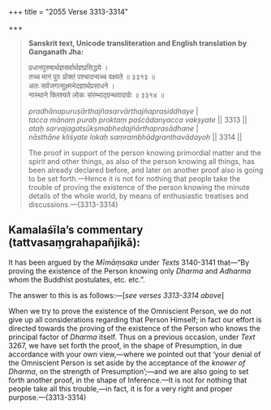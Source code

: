 +++
title = "2055 Verse 3313-3314"

+++
> **Sanskrit text, Unicode transliteration and English translation by Ganganath Jha:** 
>
> प्रधानपुरुषार्थज्ञसर्वार्थज्ञप्रसिद्धये ।  
> तच्च मानं पुरः प्रोक्तं पश्चादन्यच्च वक्ष्यते ॥ ३३१३ ॥  
> अतः सर्वजगत्सूक्ष्मभेदज्ञार्थप्रसाधने ।  
> नास्थाने क्लिश्यते लोकः संरम्भाद्ग्रन्थवादयोः ॥ ३३१४ ॥ 
>
> *pradhānapuruṣārthajñasarvārthajñaprasiddhaye* \|  
> *tacca mānaṃ puraḥ proktaṃ paścādanyacca vakṣyate* \|\| 3313 \|\|  
> *ataḥ sarvajagatsūkṣmabhedajñārthaprasādhane* \|  
> *nāsthāne kliśyate lokaḥ saṃrambhādgranthavādayoḥ* \|\| 3314 \|\| 
>
> The proof in support of the person knowing primordial matter and the spirit and other things, as also of the person knowing all things, has been already declared before, and later on another proof also is going to be set forth.—Hence it is not for nothing that people take the trouble of proving the existence of the person knowing the minute details of the whole world, by means of enthusiastic treatises and discussions.—(3313-3314)



## Kamalaśīla’s commentary (tattvasaṃgrahapañjikā):

It has been argued by the *Mīmāṃsaka* under *Texts* 3140-3141 that—“By proving the existence of the Person knowing only *Dharma* and *Adharma* whom the Buddhist postulates, etc. etc.”.

The answer to this is as follows:—[*see verses 3313-3314 above*]

When we try to prove the existence of the Omniscient Person, we do not give up all considerations regarding that Person Himself; in fact our effort is directed towards the proving of the existence of the Person who knows the principal factor of *Dharma* itself. Thus on a previous occasion, under *Text* 3267, we have set forth the proof, in the shape of Presumption, in due accordance with your own view,—where we pointed out that ‘your denial of the Omniscient Person is set aside by the acceptance of the *knower of Dharma*, on the strength of Presumption’;—and we are also going to set forth another proof, in the shape of Inference.—It is not for nothing that people take all this trouble,—in fact, it is for a very right and proper purpose.—(3313-3314)


